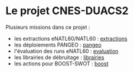 # Le projet CNES-DUACS2


Plusieurs missions dans ce projet :

  - les extractions eNATL60/NATL60 : [extractions](extractions.md)
  - les déploiements PANGEO : [pangeo](pangeo.md)
  - l'évaluation des runs eNATL60 : [evaluation](evaluation-eNATL60.md)
  - les librairies de débruitage : [librairies](lib-debruitage.md)
  - les actions pour BOOST-SWOT : [boost](boost-swot.md)
